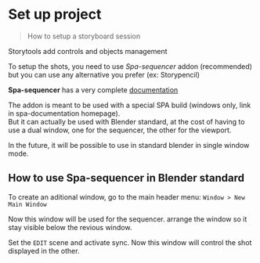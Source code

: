 # Set up project
> How to setup a storyboard session

Storytools add controls and objects management

To setup the shots, you need to use *Spa-sequencer* addon (recommended) but you can use any alternative you prefer (ex: Storypencil)

**Spa-sequencer** has a very complete [documentation](https://the-spa-studios.github.io/blender-spa-userdoc/) 

The addon is meant to be used with a special SPA build (windows only, link in spa-documentation homepage).  
But it can actually be used with Blender standard, at the cost of having to use a dual window, one for the sequencer, the other for the viewport.

In the future, it will be possible to use in standard blender in single window mode.


## How to use Spa-sequencer in Blender standard

To create an aditional window, go to the main header menu: `Window > New Main Window`

Now this window will be used for the sequencer. arrange the window so it stay visible below the revious window.

Set the `EDIT` scene and activate sync. Now this window will control the shot displayed in the other.
